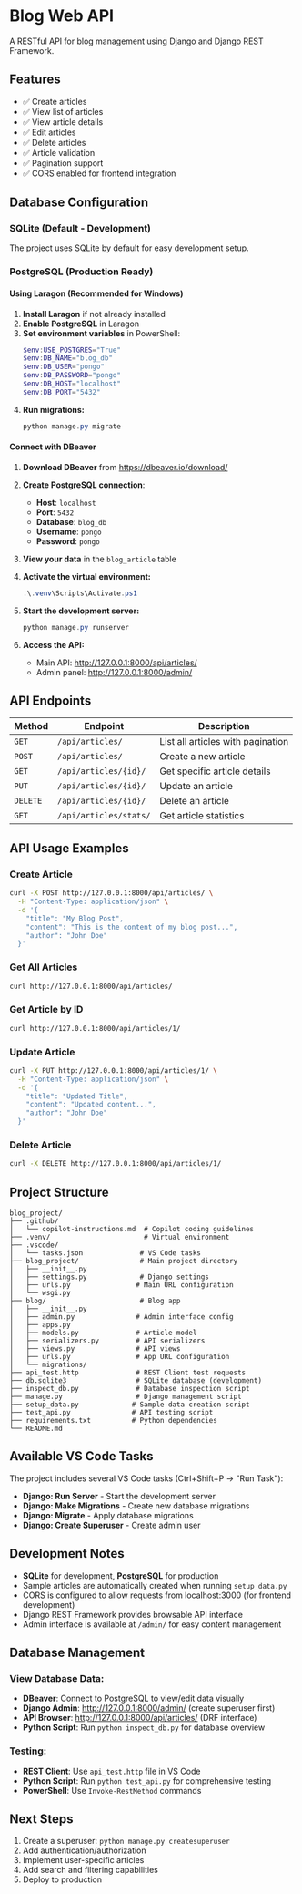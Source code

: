 # Blog Web API

A RESTful API for blog management using Django and Django REST Framework.

## Features

- ✅ Create articles
- ✅ View list of articles  
- ✅ View article details
- ✅ Edit articles
- ✅ Delete articles
- ✅ Article validation
- ✅ Pagination support
- ✅ CORS enabled for frontend integration

## Database Configuration

### SQLite (Default - Development)
The project uses SQLite by default for easy development setup.

### PostgreSQL (Production Ready)

#### Using Laragon (Recommended for Windows)
1. **Install Laragon** if not already installed
2. **Enable PostgreSQL** in Laragon  
3. **Set environment variables** in PowerShell:
   ```powershell
   $env:USE_POSTGRES="True"
   $env:DB_NAME="blog_db"
   $env:DB_USER="pongo" 
   $env:DB_PASSWORD="pongo"
   $env:DB_HOST="localhost"
   $env:DB_PORT="5432"
   ```
4. **Run migrations:**
   ```powershell
   python manage.py migrate
   ```

#### Connect with DBeaver
1. **Download DBeaver** from https://dbeaver.io/download/
2. **Create PostgreSQL connection**:
   - **Host**: `localhost`
   - **Port**: `5432`
   - **Database**: `blog_db`
   - **Username**: `pongo`
   - **Password**: `pongo`
3. **View your data** in the `blog_article` table

1. **Activate the virtual environment:**
   ```powershell
   .\.venv\Scripts\Activate.ps1
   ```

2. **Start the development server:**
   ```powershell
   python manage.py runserver
   ```

3. **Access the API:**
   - Main API: http://127.0.0.1:8000/api/articles/
   - Admin panel: http://127.0.0.1:8000/admin/

## API Endpoints

| Method | Endpoint | Description |
|--------|----------|-------------|
| `GET` | `/api/articles/` | List all articles with pagination |
| `POST` | `/api/articles/` | Create a new article |
| `GET` | `/api/articles/{id}/` | Get specific article details |
| `PUT` | `/api/articles/{id}/` | Update an article |
| `DELETE` | `/api/articles/{id}/` | Delete an article |
| `GET` | `/api/articles/stats/` | Get article statistics |

## API Usage Examples

### Create Article
```bash
curl -X POST http://127.0.0.1:8000/api/articles/ \
  -H "Content-Type: application/json" \
  -d '{
    "title": "My Blog Post",
    "content": "This is the content of my blog post...",
    "author": "John Doe"
  }'
```

### Get All Articles
```bash
curl http://127.0.0.1:8000/api/articles/
```

### Get Article by ID
```bash
curl http://127.0.0.1:8000/api/articles/1/
```

### Update Article
```bash
curl -X PUT http://127.0.0.1:8000/api/articles/1/ \
  -H "Content-Type: application/json" \
  -d '{
    "title": "Updated Title",
    "content": "Updated content...",
    "author": "John Doe"
  }'
```

### Delete Article
```bash
curl -X DELETE http://127.0.0.1:8000/api/articles/1/
```

## Project Structure

```
blog_project/
├── .github/
│   └── copilot-instructions.md  # Copilot coding guidelines
├── .venv/                       # Virtual environment
├── .vscode/
│   └── tasks.json              # VS Code tasks
├── blog_project/               # Main project directory
│   ├── __init__.py
│   ├── settings.py             # Django settings
│   ├── urls.py                # Main URL configuration
│   └── wsgi.py
├── blog/                       # Blog app
│   ├── __init__.py
│   ├── admin.py               # Admin interface config
│   ├── apps.py
│   ├── models.py              # Article model
│   ├── serializers.py         # API serializers
│   ├── views.py               # API views
│   ├── urls.py                # App URL configuration
│   └── migrations/
├── api_test.http              # REST Client test requests
├── db.sqlite3                 # SQLite database (development)
├── inspect_db.py              # Database inspection script
├── manage.py                  # Django management script
├── setup_data.py             # Sample data creation script
├── test_api.py               # API testing script
├── requirements.txt          # Python dependencies
└── README.md
```

## Available VS Code Tasks

The project includes several VS Code tasks (Ctrl+Shift+P → "Run Task"):

- **Django: Run Server** - Start the development server
- **Django: Make Migrations** - Create new database migrations
- **Django: Migrate** - Apply database migrations  
- **Django: Create Superuser** - Create admin user

## Development Notes

- **SQLite** for development, **PostgreSQL** for production
- Sample articles are automatically created when running `setup_data.py`
- CORS is configured to allow requests from localhost:3000 (for frontend development)
- Django REST Framework provides browsable API interface
- Admin interface is available at `/admin/` for easy content management

## Database Management

### View Database Data:
- **DBeaver**: Connect to PostgreSQL to view/edit data visually
- **Django Admin**: http://127.0.0.1:8000/admin/ (create superuser first)
- **API Browser**: http://127.0.0.1:8000/api/articles/ (DRF interface)
- **Python Script**: Run `python inspect_db.py` for database overview

### Testing:
- **REST Client**: Use `api_test.http` file in VS Code
- **Python Script**: Run `python test_api.py` for comprehensive testing
- **PowerShell**: Use `Invoke-RestMethod` commands

## Next Steps

1. Create a superuser: `python manage.py createsuperuser`
2. Add authentication/authorization
3. Implement user-specific articles
4. Add search and filtering capabilities
5. Deploy to production
